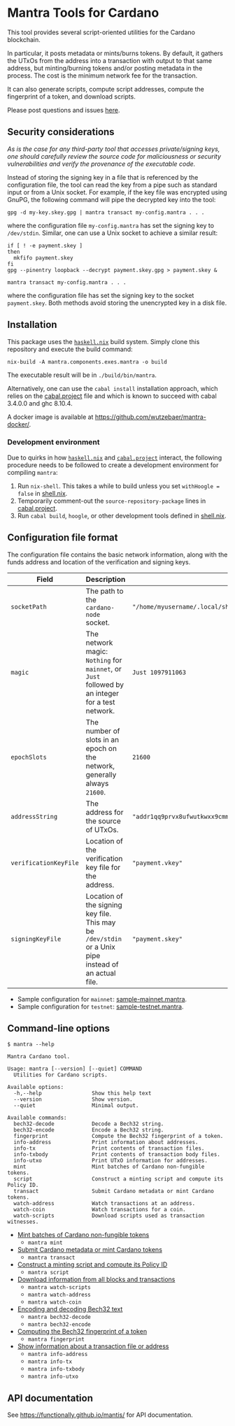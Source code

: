 # Mantra Tools for Cardano

This tool provides several script-oriented utilities for the Cardano blockchain.

In particular, it posts metadata or mints/burns tokens. By default, it gathers the UTxOs from the address into a transaction with output to that same address, but minting/burning tokens and/or posting metadata in the process. The cost is the minimum network fee for the transaction.

It can also generate scripts, compute script addresses, compute the fingerprint of a token, and download scripts.

Please post questions and issues [here](https://github.com/functionally/mantra/issues).


## Security considerations

*As is the case for any third-party tool that accesses private/signing keys, one should carefully review the source code for maliciousness or security vulnerabilities and verify the provenance of the executable code.*

Instead of storing the signing key in a file that is referenced by the configuration file, the tool can read the key from a pipe such as standard input or from a Unix socket. For example, if the key file was encrypted using GnuPG, the following command will pipe the decrypted key into the tool:

	gpg -d my-key.skey.gpg | mantra transact my-config.mantra . . .

where the configuration file `my-config.mantra` has set the signing key to `/dev/stdin`. Similar, one can use a Unix socket to achieve a similar result:

	if [ ! -e payment.skey ]
	then
	  mkfifo payment.skey
	fi
	gpg --pinentry loopback --decrypt payment.skey.gpg > payment.skey &
	
	mantra transact my-config.mantra . . .

where the configuration file has set the signing key to the socket `payment.skey`. Both methods avoid storing the unencrypted key in a disk file.


## Installation

This package uses the [`haskell.nix`](https://input-output-hk.github.io/haskell.nix/) build system. Simply clone this repository and execute the build command:

	nix-build -A mantra.components.exes.mantra -o build

The executable result will be in `./build/bin/mantra`.

Alternatively, one can use the `cabal install` installation approach, which relies on the [cabal.project](cabal.project) file and which is known to succeed with cabal 3.4.0.0 and ghc 8.10.4.

A docker image is available at https://github.com/wutzebaer/mantra-docker/.


### Development environment

Due to quirks in how [`haskell.nix`](https://input-output-hk.github.io/haskell.nix/) and [`cabal.project`](https://cabal.readthedocs.io/en/3.4/cabal-project.html) interact, the following procedure needs to be followed to create a development environment for compiling `mantra`:

1.  Run `nix-shell`. This takes a while to build unless you set `withHoogle = false` in [shell.nix](shell.nix).
2.  Temporarily comment-out the `source-repository-package` lines in [cabal.project](cabal.project).
3.  Run `cabal build`, `hoogle`, or other development tools defined in [shell.nix](shell.nix).


## Configuration file format

The configuration file contains the basic network information, along with the funds address and location of the verification and signing keys.

| Field                 | Description                                                                                          | Example Value                                                                                               |
|-----------------------|------------------------------------------------------------------------------------------------------|-------------------------------------------------------------------------------------------------------------|
| `socketPath`          | The path to the `cardano-node` socket.                                                               | `"/home/myusername/.local/share/Daedalus/testnet/cardano-node.socket"`                                      |
| `magic`               | The network magic: `Nothing` for `mainnet`, or `Just` followed by an integer for a test network.     | `Just 1097911063`                                                                                           |
| `epochSlots`          | The number of slots in an epoch on the network, generally always `21600`.                            | `21600`                                                                                                     |
| `addressString`       | The address for the source of UTxOs.                                                                 | `"addr1qq9prvx8ufwutkwxx9cmmuuajaqmjqwujqlp9d8pvg6gupcvluken35ncjnu0puetf5jvttedkze02d5kf890kquh60slacjyp"` |
| `verificationKeyFile` | Location of the verification key file for the address.                                               | `"payment.vkey"`                                                                                            |
| `signingKeyFile`      | Location of the signing key file. This may be `/dev/stdin` or a Unix pipe instead of an actual file. | `"payment.skey"`                                                                                            |


*   Sample configuration for `mainnet`: [sample-mainnet.mantra](sample-mainnet.mantra).
*   Sample configuration for `testnet`: [sample-testnet.mantra](sample-testnet.mantra).


## Command-line options

	$ mantra --help
	
	Mantra Cardano tool.
	
	Usage: mantra [--version] [--quiet] COMMAND
	  Utilities for Cardano scripts.
	
	Available options:
	  -h,--help                Show this help text
	  --version                Show version.
	  --quiet                  Minimal output.
	
	Available commands:
	  bech32-decode            Decode a Bech32 string.
	  bech32-encode            Encode a Bech32 string.
	  fingerprint              Compute the Bech32 fingerprint of a token.
	  info-address             Print information about addresses.
	  info-tx                  Print contents of transaction files.
	  info-txbody              Print contents of transaction body files.
	  info-utxo                Print UTxO information for addresses.
	  mint                     Mint batches of Cardano non-fungible tokens.
	  script                   Construct a minting script and compute its Policy ID.
	  transact                 Submit Cardano metadata or mint Cardano tokens.
	  watch-address            Watch transactions at an address.
	  watch-coin               Watch transactions for a coin.
	  watch-scripts            Download scripts used as transaction witnesses.

*   [Mint batches of Cardano non-fungible tokens](man/mint.md)
    *   `mantra mint`
*   [Submit Cardano metadata or mint Cardano tokens](man/transact.md)
    *   `mantra transact`
*   [Construct a minting script and compute its Policy ID](man/script.md)
    *   `mantra script`
*   [Download information from all blocks and transactions](man/watch.md)
    *   `mantra watch-scripts`
    *   `mantra watch-address`
    *   `mantra watch-coin`
*   [Encoding and decoding Bech32 text](man/bech32.md)
    *   `mantra bech32-decode`
    *   `mantra bech32-encode`
*   [Computing the Bech32 fingerprint of a token](man/fingerprint.md)
    *   `mantra fingerprint`
*   [Show information about a transaction file or address](man/info.md)
    *   `mantra info-address`
    *   `mantra info-tx`
    *   `mantra info-txbody`
    *   `mantra info-utxo`


API documentation
-----------------

See https://functionally.github.io/mantis/ for API documentation.

